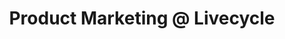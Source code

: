 ---
draft: false
name: "Zevi Reinitz"
title: "Product Marketing @ Livecycle"
socialUrl: "https://twitter.com/ZeviReinitz"
companyUrl: "https://www.livecycle.io/"
quote: "More value than almost any other Slack community."
avatar: {
    src: "https://media.licdn.com/dms/image/D4D03AQHmKH1B7Rhm7w/profile-displayphoto-shrink_800_800/0/1685280813585?e=1692835200&v=beta&t=8ljL9Q8_DMrALDg2Pe3Qmyr6WgUamgZ0u1hjUMkvRqk",
    alt: "Zevi"
}
publishDate: "2022-11-09 15:39"
---